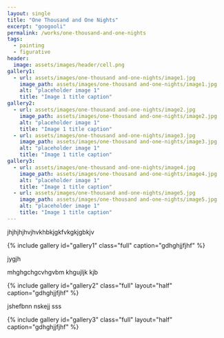 ```yaml
---
layout: single
title: "One Thousand and One Nights"
excerpt: "googooli"
permalink: /works/one-thousand-and-one-nights
tags:
  - painting
  - figurative
header:
  image: assets/images/header/cell.png
gallery1:
  - url: assets/images/one-thousand and-one-nights/image1.jpg
    image_path: assets/images/one-thousand and-one-nights/image1.jpg
    alt: "placeholder image 1"
    title: "Image 1 title caption"
gallery2:
  - url: assets/images/one-thousand and-one-nights/image2.jpg
    image_path: assets/images/one-thousand and-one-nights/image2.jpg
    alt: "placeholder image 1"
    title: "Image 1 title caption"
  - url: assets/images/one-thousand and-one-nights/image3.jpg
    image_path: assets/images/one-thousand and-one-nights/image3.jpg
    alt: "placeholder image 1"
    title: "Image 1 title caption"
gallery3:
  - url: assets/images/one-thousand and-one-nights/image4.jpg
    image_path: assets/images/one-thousand and-one-nights/image4.jpg
    alt: "placeholder image 1"
    title: "Image 1 title caption"
  - url: assets/images/one-thousand and-one-nights/image5.jpg
    image_path: assets/images/one-thousand and-one-nights/image5.jpg
    alt: "placeholder image 1"
    title: "Image 1 title caption"
---
```


jhjhjhjhvjhvkhbkjgkfvkgkjgbkjv

{% include gallery id="gallery1" class="full" caption="gdhghjjfjhf" %}


jygjh

mhghgchgcvhgvbm
khgujljk
kjb

{% include gallery id="gallery2" class="full" layout="half" caption="gdhghjjfjhf" %}

jshefbnn nskejj sss

{% include gallery id="gallery3" class="full" layout="half" caption="gdhghjjfjhf" %}
